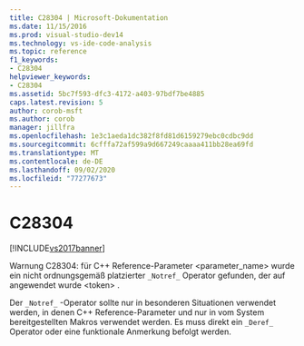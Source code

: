 ```yaml
---
title: C28304 | Microsoft-Dokumentation
ms.date: 11/15/2016
ms.prod: visual-studio-dev14
ms.technology: vs-ide-code-analysis
ms.topic: reference
f1_keywords:
- C28304
helpviewer_keywords:
- C28304
ms.assetid: 5bc7f593-dfc3-4172-a403-97bdf7be4885
caps.latest.revision: 5
author: corob-msft
ms.author: corob
manager: jillfra
ms.openlocfilehash: 1e3c1aeda1dc382f8fd81d6159279ebc0cdbc9dd
ms.sourcegitcommit: 6cfffa72af599a9d667249caaaa411bb28ea69fd
ms.translationtype: MT
ms.contentlocale: de-DE
ms.lasthandoff: 09/02/2020
ms.locfileid: "77277673"
---
```

# <a name="c28304"></a>C28304
[!INCLUDE[vs2017banner](../includes/vs2017banner.md)]

Warnung C28304: für C++ Reference-Parameter <parameter_name> wurde ein nicht ordnungsgemäß platzierter `_Notref_` Operator gefunden, der auf angewendet wurde \<token> .  
  
 Der `_Notref_` -Operator sollte nur in besonderen Situationen verwendet werden, in denen C++ Reference-Parameter und nur in vom System bereitgestellten Makros verwendet werden. Es muss direkt ein `_Deref_` Operator oder eine funktionale Anmerkung befolgt werden.
